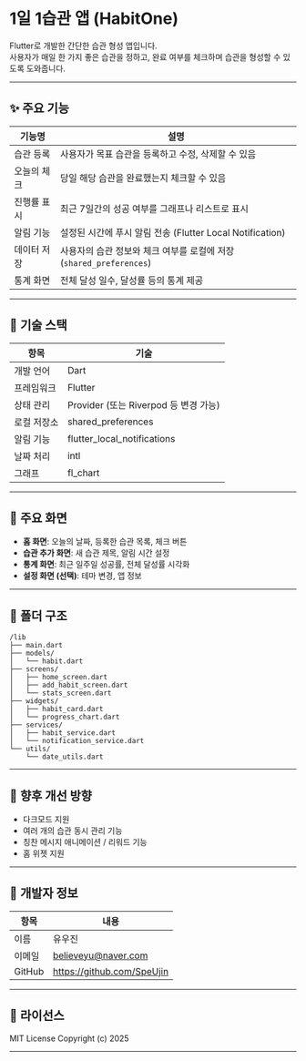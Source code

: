 # 1일 1습관 앱 (HabitOne)

Flutter로 개발한 간단한 습관 형성 앱입니다.  
사용자가 매일 한 가지 좋은 습관을 정하고, 완료 여부를 체크하며 습관을 형성할 수 있도록 도와줍니다.

---

## ✨ 주요 기능

| 기능명             | 설명 |
|------------------|------|
| 습관 등록           | 사용자가 목표 습관을 등록하고 수정, 삭제할 수 있음 |
| 오늘의 체크         | 당일 해당 습관을 완료했는지 체크할 수 있음 |
| 진행률 표시         | 최근 7일간의 성공 여부를 그래프나 리스트로 표시 |
| 알림 기능           | 설정된 시간에 푸시 알림 전송 (Flutter Local Notification) |
| 데이터 저장         | 사용자의 습관 정보와 체크 여부를 로컬에 저장 (`shared_preferences`) |
| 통계 화면           | 전체 달성 일수, 달성률 등의 통계 제공 |

---

## 🧱 기술 스택

| 항목       | 기술 |
|------------|------|
| 개발 언어    | Dart |
| 프레임워크   | Flutter |
| 상태 관리    | Provider (또는 Riverpod 등 변경 가능) |
| 로컬 저장소  | shared_preferences |
| 알림 기능    | flutter_local_notifications |
| 날짜 처리    | intl |
| 그래프       | fl_chart |

---

## 📱 주요 화면

- **홈 화면**: 오늘의 날짜, 등록한 습관 목록, 체크 버튼  
- **습관 추가 화면**: 새 습관 제목, 알림 시간 설정  
- **통계 화면**: 최근 일주일 성공률, 전체 달성률 시각화  
- **설정 화면 (선택)**: 테마 변경, 앱 정보

---

## 📂 폴더 구조

```plaintext
/lib
├── main.dart
├── models/
│   └── habit.dart
├── screens/
│   ├── home_screen.dart
│   ├── add_habit_screen.dart
│   └── stats_screen.dart
├── widgets/
│   ├── habit_card.dart
│   └── progress_chart.dart
├── services/
│   ├── habit_service.dart
│   └── notification_service.dart
└── utils/
    └── date_utils.dart
```

---

## 📌 향후 개선 방향

- 다크모드 지원
- 여러 개의 습관 동시 관리 기능
- 칭찬 메시지 애니메이션 / 리워드 기능
- 홈 위젯 지원

---

## 👤 개발자 정보
| 항목 | 내용 |
| -- | -- |
| 이름 | 유우진 |
| 이메일 | believeyu@naver.com |
| GitHub | https://github.com/SpeUjin |

---

## 📝 라이선스

MIT License
Copyright (c) 2025

---
